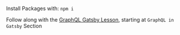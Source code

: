 Install Packages with:
`npm i`

Follow along with the [GraphQL Gatsby Lesson](https://github.com/rc1336/graphql-gastby-lesson#graphql-in-gatsby), starting at `GraphQL in Gatsby` Section